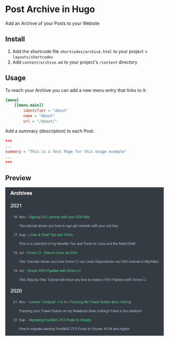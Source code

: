 # Post Archive in Hugo

Add an Archive of your Posts to your Website

## Install

1. Add the shortcode file `shortcodes/archive.html` to your project > `layouts/shortcodes`
2. Add `content/archive.md` to your project's `/content` directory 

## Usage

To reach your Archive you can add a new menu entry that links to it:

```toml
[menu]
    [[menu.main]]
        identifier = "about"
        name = "About"
        url = "/about/"
```

Add a summary (description) to each Post:
```toml
+++
...
summary = "This is a Test Page for this Usage example"
...
+++
``` 

## Preview

![Post Archive in Hugo](post_archive.png)